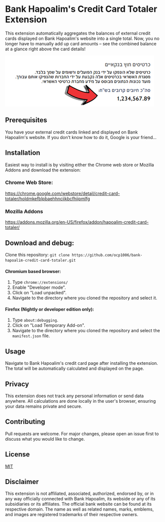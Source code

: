 # Bank Hapoalim's Credit Card Totaler Extension

This extension automatically aggregates the balances of external credit cards displayed on Bank Hapoalim's website into a single total. Now, you no longer have to manually add up card amounts – see the combined balance at a glance right above the card details!

![Screenshot of Extension](./screenshot/screenshot.jpg)

## Prerequisites
You have your external credit cards linked and displayed on Bank Hapoalim's website. If you don't know how to do it, Google is your friend...

## Installation
Easiest way to install is by visiting either the Chrome web store or Mozilla Addons and download the extension:
### Chrome Web Store:
https://chrome.google.com/webstore/detail/credit-card-totaler/holdmkefblpbaehhnciikbcfhiipmlfg

### Mozilla Addons
https://addons.mozilla.org/en-US/firefox/addon/hapoalim-credit-card-totaler/

## Download and debug:
Clone this repository: `git clone https://github.com/ocp1006/bank-hapoalim-credit-card-totaler.git`

#### Chromium based browser:  
1. Type `chrome://extensions/`
2. Enable "Developer mode".
3. Click on "Load unpacked".
4. Navigate to the directory where you cloned the repository and select it.

#### Firefox (Nightly or developer edition only):
1. Type `about:debugging`.
2. Click on "Load Temporary Add-on".
3. Navigate to the directory where you cloned the repository and select the `manifest.json` file.

## Usage

Navigate to Bank Hapoalim's credit card page after installing the extension. The total will be automatically calculated and displayed on the page.

## Privacy

This extension does not track any personal information or send data anywhere. All calculations are done locally in the user's browser, ensuring your data remains private and secure.

## Contributing

Pull requests are welcome. For major changes, please open an issue first to discuss what you would like to change.

## License

[MIT](https://choosealicense.com/licenses/mit/)

## Disclaimer

This extension is not affiliated, associated, authorized, endorsed by, or in any way officially connected with Bank Hapoalim, its webside or any of its subsidiaries or its affiliates. The official bank website can be found at its respective domain. The name as well as related names, marks, emblems, and images are registered trademarks of their respective owners.
